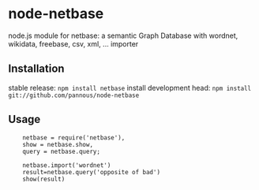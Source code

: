 # node-netbase
node.js module for netbase: a semantic Graph Database with wordnet, wikidata, freebase, csv, xml, ... importer


## Installation
stable release:
`npm install netbase`
install development head:
`npm install git://github.com/pannous/node-netbase`

## Usage
```
    netbase = require('netbase'),
    show = netbase.show,
    query = netbase.query;
    
    netbase.import('wordnet')
    result=netbase.query('opposite of bad')
    show(result)
```
